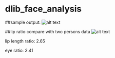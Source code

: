 # dlib_face_analysis

##sample output:
![alt text](https://github.com/theUnspecified/dlib_face_analysis/blob/master/output.jpg)


##lip ratio compare with two persons data
![alt text](https://github.com/theUnspecified/dlib_face_analysis/blob/master/lip_ratio_compare.png)


lip length ratio: 2.65

eye ratio: 2.41

